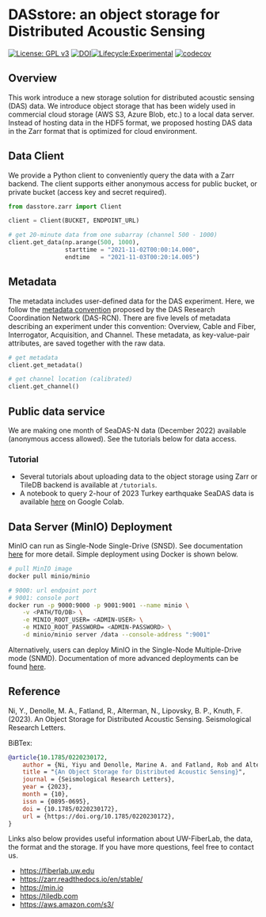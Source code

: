 # DASstore: an object storage for Distributed Acoustic Sensing
[![License: GPL v3](https://img.shields.io/badge/License-GPLv3-blue.svg)](https://www.gnu.org/licenses/gpl-3.0)
[![DOI](https://zenodo.org/badge/566535376.svg)](https://zenodo.org/badge/latestdoi/566535376)[![Lifecycle:Experimental](https://img.shields.io/badge/Lifecycle-Experimental-339999)](<Redirect-URL>)
[![codecov](https://codecov.io/github/niyiyu/DASstore/graph/badge.svg?token=AO893P0KQG)](https://codecov.io/github/niyiyu/DASstore)

## Overview
This work introduce a new storage solution for distributed acoustic sensing (DAS) data. We introduce object storage that has been widely used in commercial cloud storage (AWS S3, Azure Blob, etc.) to a local data server. Instead of hosting data in the HDF5 format, we proposed hosting DAS data in the Zarr format that is optimized for cloud environment.

## Data Client
We provide a Python client to conveniently query the data with a Zarr backend. The client supports either anonymous access for public bucket, or private bucket (access key and secret required).
```python
from dasstore.zarr import Client

client = Client(BUCKET, ENDPOINT_URL)

# get 20-minute data from one subarray (channel 500 - 1000)
client.get_data(np.arange(500, 1000),
                starttime = "2021-11-02T00:00:14.000",
                endtime   = "2021-11-03T00:20:14.005")
```

## Metadata
The metadata includes user-defined data for the DAS experiment. Here, we follow the [metadata convention](https://github.com/DAS-RCN/DAS_metadata) proposed by the DAS Research Coordination Network (DAS-RCN). There are five levels of metadata describing an experiment under this convention: Overview, Cable and Fiber, Interrogator, Acquisition, and Channel. These metadata, as key-value-pair attributes, are saved together with the raw data.

```python
# get metadata
client.get_metadata()

# get channel location (calibrated)
client.get_channel()
```

## Public data service
We are making one month of SeaDAS-N data (December 2022) available (anonymous access allowed). See the tutorials below for data access.

### Tutorial
* Several tutorials about uploading data to the object storage using Zarr or TileDB backend is available at `/tutorials`.
* A notebook to query 2-hour of 2023 Turkey earthquake SeaDAS data is available [here](https://colab.research.google.com/drive/19tY6DFhOC3_eWjV7e5j-WygGw63bjodP?usp=sharing) on Google Colab.

## Data Server (MinIO) Deployment
MinIO can run as Single-Node Single-Drive (SNSD). See documentation [here](https://min.io/docs/minio/linux/operations/install-deploy-manage/deploy-minio-single-node-single-drive.html) for more detail. Simple deployment using Docker is shown below.
```bash
# pull MinIO image
docker pull minio/minio

# 9000: url endpoint port
# 9001: console port
docker run -p 9000:9000 -p 9001:9001 --name minio \
    -v <PATH/TO/DB> \
    -e MINIO_ROOT_USER= <ADMIN-USER> \
    -e MINIO_ROOT_PASSWORD= <ADMIN-PASSWORD> \
    -d minio/minio server /data --console-address ":9001"
```

Alternatively, users can deploy MinIO in the Single-Node Multiple-Drive mode (SNMD). Documentation of more advanced deployments can be found [here](https://min.io/docs/minio/linux/operations/install-deploy-manage/deploy-minio-single-node-multi-drive.html).


## Reference
Ni, Y., Denolle, M. A., Fatland, R., Alterman, N., Lipovsky, B. P., Knuth, F. (2023). An Object Storage for Distributed Acoustic Sensing. Seismological Research Letters.

BiBTex:
```bibtex
@article{10.1785/0220230172,
    author = {Ni, Yiyu and Denolle, Marine A. and Fatland, Rob and Alterman, Naomi and Lipovsky, Bradley P. and Knuth, Friedrich},
    title = "{An Object Storage for Distributed Acoustic Sensing}",
    journal = {Seismological Research Letters},
    year = {2023},
    month = {10},
    issn = {0895-0695},
    doi = {10.1785/0220230172},
    url = {https://doi.org/10.1785/0220230172},
}
```

Links also below provides useful information about UW-FiberLab, the data, the format and the storage. If you have more questions, feel free to contact us.
* https://fiberlab.uw.edu
* https://zarr.readthedocs.io/en/stable/
* https://min.io
* https://tiledb.com
* https://aws.amazon.com/s3/
